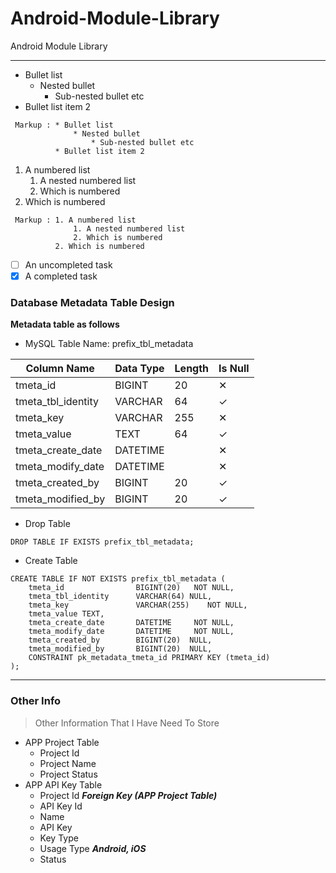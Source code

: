 # Android-Module-Library
Android Module Library

- - - -

* Bullet list
    * Nested bullet
        * Sub-nested bullet etc
* Bullet list item 2

~~~
 Markup : * Bullet list
              * Nested bullet
                  * Sub-nested bullet etc
          * Bullet list item 2
~~~

1. A numbered list
    1. A nested numbered list
    2. Which is numbered
2. Which is numbered

~~~
 Markup : 1. A numbered list
              1. A nested numbered list
              2. Which is numbered
          2. Which is numbered
~~~

- [ ] An uncompleted task
- [x] A completed task

### Database Metadata Table Design
**Metadata table as follows**

* MySQL Table Name: prefix_tbl_metadata

| Column Name | Data Type | Length | Is Null |
| ------ | ------ | ------ | ------ |
| tmeta_id | BIGINT | 20 | ✕ |
| tmeta_tbl_identity | VARCHAR | 64 | ✓ |
| tmeta_key | VARCHAR | 255 | ✕ |
| tmeta_value | TEXT | 64 | ✓ |
| tmeta_create_date | DATETIME |  | ✕ |
| tmeta_modify_date | DATETIME |  | ✕ |
| tmeta_created_by | BIGINT | 20 | ✓ |
| tmeta_modified_by | BIGINT | 20 | ✓ |


* Drop Table

```drop_metadata_table
DROP TABLE IF EXISTS prefix_tbl_metadata;
```

* Create Table

```create_metadata_table
CREATE TABLE IF NOT EXISTS prefix_tbl_metadata (
    tmeta_id                BIGINT(20)   NOT NULL,
    tmeta_tbl_identity      VARCHAR(64) NULL,
    tmeta_key               VARCHAR(255)    NOT NULL,
    tmeta_value TEXT,
    tmeta_create_date       DATETIME     NOT NULL,
    tmeta_modify_date       DATETIME     NOT NULL,
    tmeta_created_by        BIGINT(20)  NULL,
    tmeta_modified_by       BIGINT(20)  NULL,
    CONSTRAINT pk_metadata_tmeta_id PRIMARY KEY (tmeta_id)
);
```

- - - -

### Other Info

> Other Information
> That I Have Need To Store

* APP Project Table
    * Project Id
    * Project Name
    * Project Status
* APP API Key Table
    - Project Id ***Foreign Key (APP Project Table)***
    - API Key Id
    - Name
    - API Key
    - Key Type
    - Usage Type ***Android, iOS***
    - Status

